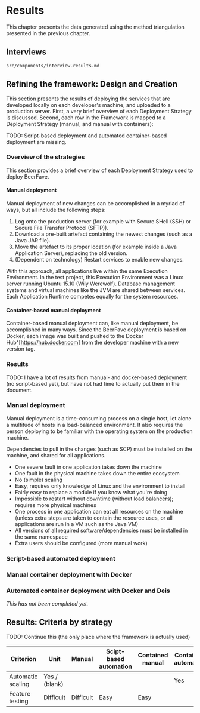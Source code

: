 # Results

This chapter presents the data generated using the method triangulation presented in the previous chapter.

## Interviews

```include
src/components/interview-results.md
```

## Refining the framework: Design and Creation

This section presents the results of deploying the services that are developed locally on each developer's machine, and uploaded to a production server. First, a very brief overview of each Deployment Strategy is discussed. Second, each row in the Framework is mapped to a Deployment Strategy (manual, and manual with containers):

TODO: Script-based deployment and automated container-based deployment are missing.

### Overview of the strategies

This section provides a brief overview of each Deployment Strategy used to deploy BeerFave.

#### Manual deployment

Manual deployment of new changes can be accomplished in a myriad of ways, but all include the following steps:

1. Log onto the production server (for example with Secure SHell (SSH) or Secure File Transfer Protocol (SFTP)).
2. Download a pre-built artefact containing the newest changes (such as a Java JAR file).
3. Move the artefact to its proper location (for example inside a Java Application Server), replacing the old version.
4. (Dependent on technology) Restart services to enable new changes.

With this approach, all applications live within the same Execution Environment. In the test project, this Execution Environment was a Linux server running Ubuntu 15.10 (Wily Werewolf). Database management systems and virtual machines like the JVM are shared between services. Each Application Runtime competes equally for the system resources.

#### Container-based manual deployment

Container-based manual deployment can, like manual deployment, be accomplished in many ways. Since the BeerFave deployment is based on Docker, each image was built and pushed to the Docker Hub^[https://hub.docker.com] from the developer machine with a new version tag.

### Results

TODO: I have a lot of results from manual- and docker-based deployment (no script-based yet), but have not had time to actually put them in the document.

### Manual deployment

Manual deployment is a time-consuming process on a single host, let alone a multitude of hosts in a load-balanced environment. It also requires the person deploying to be familiar with the operating system on the production machine.

Dependencies to pull in the changes (such as SCP) must be installed on the machine, and shared for all applications.

- One severe fault in one application takes down the machine
- One fault in the physical machine takes down the entire ecosystem
- No (simple) scaling
- Easy, requires only knowledge of Linux and the environment to install
- Fairly easy to replace a module if you know what you're doing
- Impossible to restart without downtime (without load balancers); requires more physical machines
- One process in one application can eat all resources on the machine (unless extra steps are taken to contain the resource uses, or all applications are run in a VM such as the Java VM)
- All versions of all required software/dependencies must be installed in the same namespace
- Extra users should be configured (more manual work)

### Script-based automated deployment

### Manual container deployment with Docker

### Automated container deployment with Docker and Deis

_This has not been completed yet._

## Results: Criteria by strategy

TODO: Continue this (the only place where the framework is actually used)

| Criterion | Unit | Manual | Scipt-based automation | Contained manual | Contained automated
| ------------- | ----------- | -------------- | -------------- | -------------- | -------------
| Automatic scaling | Yes / (blank) | | | | Yes
| Feature testing | Difficult | Difficult | Easy | Easy
